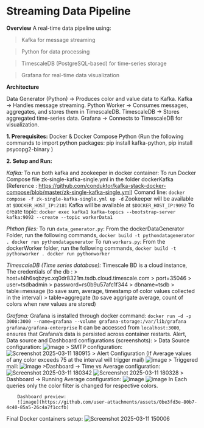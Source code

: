 # Streaming Data Pipeline

**Overview**
A real-time data pipeline using:
>Kafka for message streaming

>Python for data processing

>TimescaleDB (PostgreSQL-based) for time-series storage

>Grafana for real-time data visualization

**Architecture**

Data Generator (Python) → Produces color and value data to Kafka.
Kafka → Handles message streaming.
Python Worker → Consumes messages, aggregates, and stores them in TimescaleDB.
TimescaleDB → Stores aggregated time-series data.
Grafana → Connects to TimescaleDB for visualization.

**1. Prerequisites:**
  Docker & Docker Compose
  Python (Run the following commands to import python packages: pip install kafka-python, pip install psycopg2-binary )
  
**2. Setup and Run:**

  *Kafka:*
      To run both kafka and zookeeper in docker container:
        To run Docker Compose file zk-single-kafka-single.yml in the folder dockerKafka (Reference : https://github.com/conduktor/kafka-stack-docker-compose/blob/master/zk-single-kafka-single.yml) Comand line:
        ```
        docker compose -f zk-single-kafka-single.yml up -d
        ```
        Zookeeper will be available at `$DOCKER_HOST_IP:2181`
        Kafka will be available at `$DOCKER_HOST_IP:9092`
      To create topic:
        ```
        docker exec kafka1 kafka-topics --bootstrap-server kafka:9092 --create --topic workerData1
        ```
        
  *Phthon files:*
      To run `data_generator.py`:
        From the dockerDataGenerator Folder, run the following commands,
        ```
        docker build -t pythondatagenerator .
        docker run pythondatagenerator
        ```
      To run `workers.py`:
        From the dockerWorker folder, run the following commands,
        ```
        docker build -t pythonworker .
        docker run pythonworker
        ```
        
  *TimescaleDB (Time series database):* 
        Timescale BD is a cloud instance,
        The credentials of the db :
                        > host=t4h6sqbzyc.xq0dr8321m.tsdb.cloud.timescale.com
                        > port=35046
                        > user=tsdbadmin
                        > password=rs0b9u57afc1f344
                        > dbname=tsdb
                        > table=message (to save sum, average, timestamp of color values collected in the interval)
                        > table=aggregate (to save aggrigate average, count of colors when new values are stored)
                        
  *Grafana:*
        Grafana is installed through docker command:
        ```
        docker run -d -p 3000:3000 --name=grafana --volume grafana-storage:/var/lib/grafana grafana/grafana-enterprise
        ```
        It can be accessed from `localhost:3000`, ensures that Grafana’s data is persisted across container restarts.
        Alert, Data source and Dashboard configurations (screenshots):
        > Data Source configuration:
         ![image](https://github.com/user-attachments/assets/aa9f8c88-6c6a-4f09-91ce-4ad986124dad)
        > SMTP configuration:
        ![Screenshot 2025-03-11 180915](https://github.com/user-attachments/assets/396d3842-e545-4f55-b773-d53e1b2b42b9)
        > Alert Configuration (If Average values of any color exceeds 75 at the interval will trigger mail)
        ![image](https://github.com/user-attachments/assets/675c90a1-4d29-4e09-8f32-3bbd48e4318c)
        > Triggered mail:
        ![image](https://github.com/user-attachments/assets/6df7f161-1e92-4dd8-a9c6-34af684c041f)
        >Dashboard -> Time vs Average configuration:
        ![Screenshot 2025-03-11 180342](https://github.com/user-attachments/assets/46179489-f44e-472b-ab93-9da42c1d755b)
        ![Screenshot 2025-03-11 180328](https://github.com/user-attachments/assets/bf086efa-5449-4c47-88a8-1ffce27e6c96)
        > Dashboard -> Running Average configuration:
        ![image](https://github.com/user-attachments/assets/646c5036-acf8-43d9-9979-c3ce2e513a60)
        ![image](https://github.com/user-attachments/assets/ebd1eb92-ef0c-4e2b-8523-fcaed1b49db6)
        In Each queries only the color filter is changed for respective colors.

        Dashboard preview:
        ![image](https://github.com/user-attachments/assets/0be3fd3e-80b7-4c40-85a5-26c4a7f1ccfb)
        
Final Docker containers setup:
![Screenshot 2025-03-11 150006](https://github.com/user-attachments/assets/28d8d149-4913-4e0b-b24a-0d379ff91ff4)

